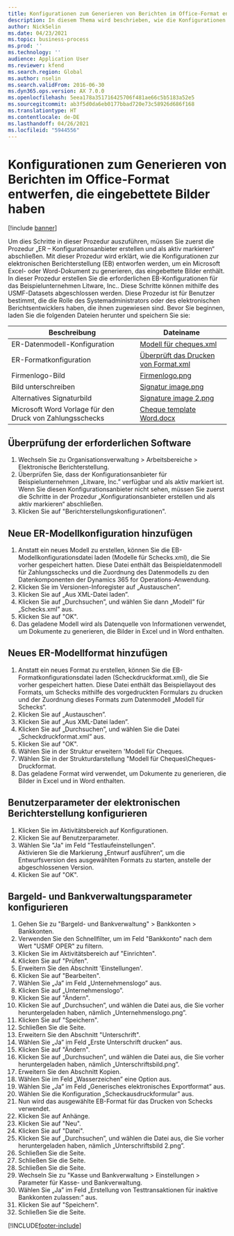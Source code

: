 ```yaml
---
title: Konfigurationen zum Generieren von Berichten im Office-Format entwerfen, die eingebettete Bilder haben
description: In diesem Thema wird beschrieben, wie die Konfigurationen entworfen werden, die elektronische Dokumente in Excel- und Word-Formaten generieren, die eingebettete Bilder enthalten.
author: NickSelin
ms.date: 04/23/2021
ms.topic: business-process
ms.prod: ''
ms.technology: ''
audience: Application User
ms.reviewer: kfend
ms.search.region: Global
ms.author: nselin
ms.search.validFrom: 2016-06-30
ms.dyn365.ops.version: AX 7.0.0
ms.openlocfilehash: 5eea178a351716425706f481ae66c5b5183a52e5
ms.sourcegitcommit: ab3f5d0da6eb0177bbad720e73c58926d686f168
ms.translationtype: HT
ms.contentlocale: de-DE
ms.lasthandoff: 04/26/2021
ms.locfileid: "5944556"
---
```

# <a name="design-configurations-to-generate-reports-in-office-format-that-have-embedded-images"></a>Konfigurationen zum Generieren von Berichten im Office-Format entwerfen, die eingebettete Bilder haben

[!include [banner](../../includes/banner.md)]

Um dies Schritte in dieser Prozedur auszuführen, müssen Sie zuerst die Prozedur „ER – Konfigurationsanbieter erstellen und als aktiv markieren“ abschließen. Mit dieser Prozedur wird erklärt, wie die Konfigurationen zur elektronischen Berichterstellung (EB) entworfen werden, um ein Microsoft Excel- oder Word-Dokument zu generieren, das eingebettete Bilder enthält. In dieser Prozedur erstellen Sie die erforderlichen EB-Konfigurationen für das Beispielunternehmen Litware, Inc.. Diese Schritte können mithilfe des USMF-Datasets abgeschlossen werden. Diese Prozedur ist für Benutzer bestimmt, die die Rolle des Systemadministrators oder des elektronischen Berichtsentwicklers haben, die ihnen zugewiesen sind. Bevor Sie beginnen, laden Sie die folgenden Dateien herunter und speichern Sie sie: 

| Beschreibung                                          | Dateiname                   |
|------------------------------------------------------|-----------------------------|
| ER-Datenmodell-Konfiguration                          | [Modell für cheques.xml](https://download.microsoft.com/download/6/e/a/6ea166fd-1382-4fdb-8dcb-0f13379f9c8e/Modelforcheques.xml)       |
| ER-Formatkonfiguration                              | [Überprüft das Drucken von Format.xml](https://download.microsoft.com/download/1/7/c/17c301e3-c4ee-4886-ae75-440fcc002c8c/Chequesprintingformat.xml) |
| Firmenlogo-Bild                                   | [Firmenlogo.png](https://download.microsoft.com/download/8/2/e/82e6bd81-caac-4e9a-bfce-1392ce7c8616/Companylogo.png)            |
| Bild unterschreiben                                      | [Signatur image.png](https://download.microsoft.com/download/5/0/9/509151b3-06fc-4870-9408-7c9a43b72771/Signatureimage.png)         |
| Alternatives Signaturbild                          | [Signature image 2.png](https://download.microsoft.com/download/3/0/0/30045bf1-0ff6-4215-9162-b77c2f5dcc7c/Signatureimage2.png)       |
| Microsoft Word Vorlage für den Druck von Zahlungsschecks  | [Cheque template Word.docx](https://download.microsoft.com/download/4/4/d/44d9d255-9ad1-42fe-87db-23f319fd8e89/ChequetemplateWord.docx)   |

## <a name="verify-prerequisites"></a>Überprüfung der erforderlichen Software  
 1. Wechseln Sie zu Organisationsverwaltung > Arbeitsbereiche > Elektronische Berichterstellung.  
 2. Überprüfen Sie, dass der Konfigurationsanbieter für Beispielunternehmen „Litware, Inc.” verfügbar und als aktiv markiert ist. Wenn Sie diesen Konfigurationsanbieter nicht sehen, müssen Sie zuerst die Schritte in der Prozedur „Konfigurationsanbieter erstellen und als aktiv markieren“ abschließen.   
 3. Klicken Sie auf "Berichterstellungskonfigurationen".  
 
## <a name="add-a-new-er-model-configuration"></a>Neue ER-Modellkonfiguration hinzufügen  
 1. Anstatt ein neues Modell zu erstellen, können Sie die EB-Modellkonfigurationsdatei laden (Modelle für Schecks.xml), die Sie vorher gespeichert hatten. Diese Datei enthält das Beispieldatenmodell für Zahlungsschecks und die Zuordnung des Datenmodells zu den Datenkomponenten der Dynamics 365 for Operations-Anwendung.   
 2. Klicken Sie im Versionen-Inforegister auf „Austauschen”.   
 3. Klicken Sie auf „Aus XML-Datei laden”.  
 4. Klicken Sie auf „Durchsuchen”, und wählen Sie dann „Modell” für „Schecks.xml” aus.   
 5. Klicken Sie auf "OK".  
 6. Das geladene Modell wird als Datenquelle von Informationen verwendet, um Dokumente zu generieren, die Bilder in Excel und in Word enthalten.  

## <a name="add-a-new-er-format-configuration"></a>Neues ER-Modellformat hinzufügen  
 1. Anstatt ein neues Format zu erstellen, können Sie die EB-Formatkonfigurationsdatei laden (Scheckdruckformat.xml), die Sie vorher gespeichert hatten. Diese Datei enthält das Beispiellayout des Formats, um Schecks mithilfe des vorgedruckten Formulars zu drucken und der Zuordnung dieses Formats zum Datenmodell „Modell für Schecks“.   
 2. Klicken Sie auf „Austauschen”.  
 3. Klicken Sie auf „Aus XML-Datei laden”.  
 4. Klicken Sie auf „Durchsuchen”, und wählen Sie die Datei „Scheckdruckformat.xml” aus.   
 5. Klicken Sie auf "OK".  
 6. Wählen Sie in der Struktur erweitern 'Modell für Cheques.  
 7. Wählen Sie in der Strukturdarstellung "Modell für Cheques\Cheques-Druckformat.  
 8. Das geladene Format wird verwendet, um Dokumente zu generieren, die Bilder in Excel und in Word enthalten.   

## <a name="configure-er-user-parameters"></a>Benutzerparameter der elektronischen Berichterstellung konfigurieren  
 1. Klicken Sie im Aktivitätsbereich auf Konfigurationen.  
 2. Klicken Sie auf Benutzerparameter.  
 3. Wählen Sie "Ja" im Feld "Testlaufeinstellungen".  
  Aktivieren Sie die Markierung „Entwurf ausführen“, um die Entwurfsversion des ausgewählten Formats zu starten, anstelle der abgeschlossenen Version.  
 4. Klicken Sie auf "OK".  

## <a name="configure-cash--bank-management-parameters"></a>Bargeld- und Bankverwaltungsparameter konfigurieren  
 1. Gehen Sie zu "Bargeld- und Bankverwaltung" > Bankkonten > Bankkonten.  
 2. Verwenden Sie den Schnellfilter, um im Feld "Bankkonto" nach dem Wert "USMF OPER" zu filtern.  
 3. Klicken Sie im Aktivitätsbereich auf "Einrichten".  
 4. Klicken Sie auf "Prüfen".  
 5. Erweitern Sie den Abschnitt 'Einstellungen'.  
 6. Klicken Sie auf "Bearbeiten".  
 7. Wählen Sie „Ja” im Feld „Unternehmenslogo” aus.  
 8. Klicken Sie auf „Unternehmenslogo”.  
 9. Klicken Sie auf "Ändern".  
 10. Klicken Sie auf „Durchsuchen”, und wählen die Datei aus, die Sie vorher heruntergeladen haben, nämlich „Unternehmenslogo.png”.   
 11. Klicken Sie auf "Speichern".  
 12. Schließen Sie die Seite.  
 13. Erweitern Sie den Abschnitt "Unterschrift".  
 14. Wählen Sie „Ja” im Feld „Erste Unterschrift drucken” aus.  
 15. Klicken Sie auf "Ändern".  
 16. Klicken Sie auf „Durchsuchen”, und wählen die Datei aus, die Sie vorher heruntergeladen haben, nämlich „Unterschriftsbild.png”.   
 17. Erweitern Sie den Abschnitt Kopien.  
 18. Wählen Sie im Feld „Wasserzeichen” eine Option aus.  
 19. Wählen Sie „Ja” im Feld „Generisches elektronisches Exportformat” aus.  
 20. Wählen Sie die Konfiguration „Scheckausdruckformular” aus.  
 21. Nun wird das ausgewählte EB-Format für das Drucken von Schecks verwendet.  
 22. Klicken Sie auf Anhänge.  
 23. Klicken Sie auf "Neu".  
 24. Klicken Sie auf "Datei".  
 25. Klicken Sie auf „Durchsuchen”, und wählen die Datei aus, die Sie vorher heruntergeladen haben, nämlich „Unterschriftsbild 2.png”.   
 26. Schließen Sie die Seite.  
 27. Schließen Sie die Seite.  
 28. Schließen Sie die Seite.  
 29. Wechseln Sie zu "Kasse und Bankverwaltung > Einstellungen > Parameter für Kasse- und Bankverwaltung.  
 30. Wählen Sie „Ja” im Feld „Erstellung von Testtransaktionen für inaktive Bankkonten zulassen:” aus.  
 31. Klicken Sie auf "Speichern".  
 32. Schließen Sie die Seite.  


[!INCLUDE[footer-include](../../../../includes/footer-banner.md)]
